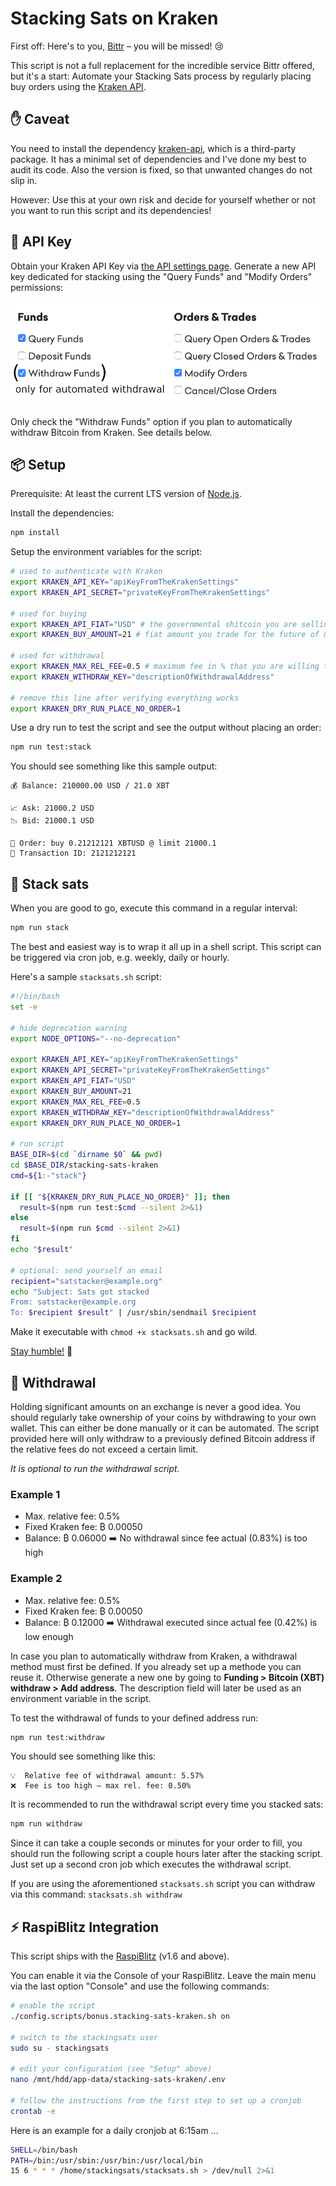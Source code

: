 # Stacking Sats on Kraken

First off: Here's to you, [Bittr](https://getbittr.com/) – you will be missed! 😢

This script is not a full replacement for the incredible service Bittr offered, but it's a start:
Automate your Stacking Sats process by regularly placing buy orders using the [Kraken API](https://www.kraken.com/features/api).

## ✋ Caveat

You need to install the dependency [kraken-api](https://github.com/nothingisdead/npm-kraken-api), which is a third-party package.
It has a minimal set of dependencies and I've done my best to audit its code.
Also the version is fixed, so that unwanted changes do not slip in.

However: Use this at your own risk and decide for yourself whether or not you want to run this script and its dependencies!

## 🔑 API Key

Obtain your Kraken API Key via [the API settings page](https://www.kraken.com/u/settings/api).
Generate a new API key dedicated for stacking using the "Query Funds" and "Modify Orders" permissions:

![Kraken API Key Permissions](./api-permissions.png)

Only check the "Withdraw Funds" option if you plan to automatically withdraw Bitcoin from Kraken.
See details below.

## 📦 Setup

Prerequisite: At least the current LTS version of [Node.js](https://nodejs.org/).

Install the dependencies:

```sh
npm install
```

Setup the environment variables for the script:

```sh
# used to authenticate with Kraken
export KRAKEN_API_KEY="apiKeyFromTheKrakenSettings"
export KRAKEN_API_SECRET="privateKeyFromTheKrakenSettings"

# used for buying
export KRAKEN_API_FIAT="USD" # the governmental shitcoin you are selling
export KRAKEN_BUY_AMOUNT=21 # fiat amount you trade for the future of money

# used for withdrawal
export KRAKEN_MAX_REL_FEE=0.5 # maximum fee in % that you are willing to pay
export KRAKEN_WITHDRAW_KEY="descriptionOfWithdrawalAddress"

# remove this line after verifying everything works
export KRAKEN_DRY_RUN_PLACE_NO_ORDER=1
```

Use a dry run to test the script and see the output without placing an order:

```sh
npm run test:stack
```

You should see something like this sample output:

```text
💰 Balance: 210000.00 USD / 21.0 XBT

📈 Ask: 21000.2 USD
📉 Bid: 21000.1 USD

💸 Order: buy 0.21212121 XBTUSD @ limit 21000.1
📎 Transaction ID: 2121212121
```

## 🤑 Stack sats

When you are good to go, execute this command in a regular interval:

```sh
npm run stack
```

The best and easiest way is to wrap it all up in a shell script.
This script can be triggered via cron job, e.g. weekly, daily or hourly.

Here's a sample `stacksats.sh` script:

```sh
#!/bin/bash
set -e

# hide deprecation warning
export NODE_OPTIONS="--no-deprecation"

export KRAKEN_API_KEY="apiKeyFromTheKrakenSettings"
export KRAKEN_API_SECRET="privateKeyFromTheKrakenSettings"
export KRAKEN_API_FIAT="USD"
export KRAKEN_BUY_AMOUNT=21
export KRAKEN_MAX_REL_FEE=0.5
export KRAKEN_WITHDRAW_KEY="descriptionOfWithdrawalAddress"
export KRAKEN_DRY_RUN_PLACE_NO_ORDER=1

# run script
BASE_DIR=$(cd `dirname $0` && pwd)
cd $BASE_DIR/stacking-sats-kraken
cmd=${1:-"stack"}

if [[ "${KRAKEN_DRY_RUN_PLACE_NO_ORDER}" ]]; then
  result=$(npm run test:$cmd --silent 2>&1)
else
  result=$(npm run $cmd --silent 2>&1)
fi
echo "$result"

# optional: send yourself an email
recipient="satstacker@example.org"
echo "Subject: Sats got stacked
From: satstacker@example.org
To: $recipient $result" | /usr/sbin/sendmail $recipient
```

Make it executable with `chmod +x stacksats.sh` and go wild.

[Stay humble!](https://twitter.com/matt_odell/status/1117222441867194374) 🙏

## 🔑 Withdrawal

Holding significant amounts on an exchange is never a good idea.
You should regularly take ownership of your coins by withdrawing to your own wallet.
This can either be done manually or it can be automated.
The script provided here will only withdraw to a previously defined Bitcoin address if the relative fees do not exceed a certain limit.

*It is optional to run the withdrawal script.*

### Example 1

- Max. relative fee: 0.5%
- Fixed Kraken fee: ₿ 0.00050
- Balance: ₿ 0.06000
➡️ No withdrawal since fee actual (0.83%) is too high

### Example 2

- Max. relative fee: 0.5%
- Fixed Kraken fee: ₿ 0.00050
- Balance: ₿ 0.12000
➡️ Withdrawal executed since actual fee (0.42%) is low enough

In case you plan to automatically withdraw from Kraken, a withdrawal method must first be defined.
If you already set up a methode you can reuse it.
Otherwise generate a new one by going to **Funding > Bitcoin (XBT) withdraw > Add address**.
The description field will later be used as an environment variable in the script.

To test the withdrawal of funds to your defined address run:

```sh
npm run test:withdraw
```

You should see something like this:

```text
💡  Relative fee of withdrawal amount: 5.57%
❌  Fee is too high – max rel. fee: 0.50%
```

It is recommended to run the withdrawal script every time you stacked sats:

```sh
npm run withdraw
```

Since it can take a couple seconds or minutes for your order to fill, you should run the following script a couple hours later after the stacking script.
Just set up a second cron job which executes the withdrawal script.

If you are using the aforementioned `stacksats.sh` script you can withdraw via this command:
`stacksats.sh withdraw`

## ⚡️ RaspiBlitz Integration

This script ships with the [RaspiBlitz](https://github.com/rootzoll/raspiblitz) (v1.6 and above).

You can enable it via the Console of your RaspiBlitz.
Leave the main menu via the last option "Console" and use the following commands:

```sh
# enable the script
./config.scripts/bonus.stacking-sats-kraken.sh on

# switch to the stackingsats user
sudo su - stackingsats

# edit your configuration (see "Setup" above)
nano /mnt/hdd/app-data/stacking-sats-kraken/.env

# follow the instructions from the first step to set up a cronjob
crontab -e
```

Here is an example for a daily cronjob at 6:15am ...

```sh
SHELL=/bin/bash
PATH=/bin:/usr/sbin:/usr/bin:/usr/local/bin
15 6 * * * /home/stackingsats/stacksats.sh > /dev/null 2>&1
```
